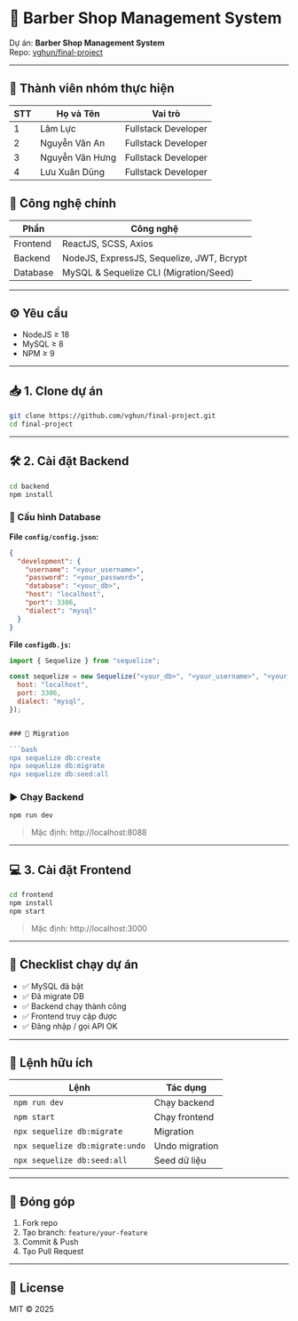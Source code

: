 # 🚀 Barber Shop Management System

Dự án: **Barber Shop Management System**  
Repo: [vghun/final-project](https://github.com/vghun/final-project.git)

---
## 👥 Thành viên nhóm thực hiện

| STT | Họ và Tên        | Vai trò             |
|-----|------------------|---------------------|
| 1   | Lâm Lực          | Fullstack Developer |
| 2   | Nguyễn Văn An    | Fullstack Developer |
| 3   | Nguyễn Văn Hưng  | Fullstack Developer |
| 4   | Lưu Xuân Dũng    | Fullstack Developer |

## 🧱 Công nghệ chính

| Phần      | Công nghệ                               |
|-----------|-----------------------------------------|
| Frontend  | ReactJS, SCSS, Axios                     |
| Backend   | NodeJS, ExpressJS, Sequelize, JWT, Bcrypt |
| Database  | MySQL & Sequelize CLI (Migration/Seed)   |

---

## ⚙️ Yêu cầu

- NodeJS ≥ 18  
- MySQL ≥ 8  
- NPM ≥ 9  

---

## 📥 1. Clone dự án

```bash
git clone https://github.com/vghun/final-project.git
cd final-project
```

---

## 🛠 2. Cài đặt Backend

```bash
cd backend
npm install
```

### 🔧 Cấu hình Database

**File `config/config.json`:**

```json
{
  "development": {
    "username": "<your_username>",
    "password": "<your_password>",
    "database": "<your_db>",
    "host": "localhost",
    "port": 3306,
    "dialect": "mysql"
  }
}
```

**File `configdb.js`:**

```js
import { Sequelize } from "sequelize";

const sequelize = new Sequelize("<your_db>", "<your_username>", "<your_password>", {
  host: "localhost",
  port: 3306,
  dialect: "mysql",
});


### 🧱 Migration

```bash
npx sequelize db:create
npx sequelize db:migrate
npx sequelize db:seed:all
```

### ▶️ Chạy Backend

```bash
npm run dev
```

> Mặc định: http://localhost:8088

---

## 💻 3. Cài đặt Frontend

```bash
cd frontend
npm install
npm start
```

> Mặc định: http://localhost:3000

---

## 🧪 Checklist chạy dự án

- ✅ MySQL đã bật  
- ✅ Đã migrate DB  
- ✅ Backend chạy thành công  
- ✅ Frontend truy cập được  
- ✅ Đăng nhập / gọi API OK  

---

## 🚧 Lệnh hữu ích

| Lệnh                    | Tác dụng                     |
|-------------------------|------------------------------|
| `npm run dev`           | Chạy backend                 |
| `npm start`             | Chạy frontend                |
| `npx sequelize db:migrate`      | Migration                |
| `npx sequelize db:migrate:undo` | Undo migration           |
| `npx sequelize db:seed:all`     | Seed dữ liệu             |

---

## 🤝 Đóng góp

1. Fork repo  
2. Tạo branch: `feature/your-feature`  
3. Commit & Push  
4. Tạo Pull Request  

---

## 📜 License

MIT © 2025  

